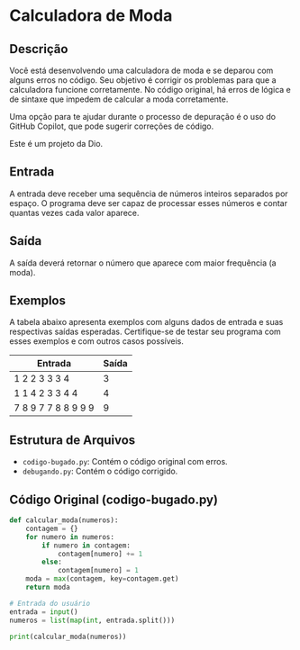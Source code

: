 # Calculadora de Moda

## Descrição
Você está desenvolvendo uma calculadora de moda e se deparou com alguns erros no código. Seu objetivo é corrigir os problemas para que a calculadora funcione corretamente. No código original, há erros de lógica e de sintaxe que impedem de calcular a moda corretamente.

Uma opção para te ajudar durante o processo de depuração é o uso do GitHub Copilot, que pode sugerir correções de código.

Este é um projeto da Dio.

## Entrada
A entrada deve receber uma sequência de números inteiros separados por espaço. O programa deve ser capaz de processar esses números e contar quantas vezes cada valor aparece.

## Saída
A saída deverá retornar o número que aparece com maior frequência (a moda).

## Exemplos
A tabela abaixo apresenta exemplos com alguns dados de entrada e suas respectivas saídas esperadas. Certifique-se de testar seu programa com esses exemplos e com outros casos possíveis.

| Entrada                | Saída |
|------------------------|-------|
| 1 2 2 3 3 3 4          | 3     |
| 1 1 4 2 3 3 4 4        | 4     |
| 7 8 9 7 7 8 8 9 9 9    | 9     |

## Estrutura de Arquivos

- `codigo-bugado.py`: Contém o código original com erros.
- `debugando.py`: Contém o código corrigido.

## Código Original (codigo-bugado.py)
```python
def calcular_moda(numeros):
    contagem = {}
    for numero in numeros:
        if numero in contagem:
            contagem[numero] += 1
        else:
            contagem[numero] = 1
    moda = max(contagem, key=contagem.get)
    return moda

# Entrada do usuário
entrada = input()
numeros = list(map(int, entrada.split()))

print(calcular_moda(numeros))
